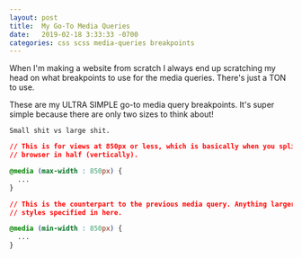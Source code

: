 ```yaml
---
layout: post
title:  My Go-To Media Queries
date:   2019-02-18 3:33:33 -0700
categories: css scss media-queries breakpoints
---
```


When I'm making a website from scratch I always end up scratching my head on what breakpoints to use for the media queries. There's just a TON to use.

These are my ULTRA SIMPLE go-to media query breakpoints. It's super simple because there are only two sizes to think about!

`Small shit vs large shit.`

```css
// This is for views at 850px or less, which is basically when you split your 13"
// browser in half (vertically).

@media (max-width : 850px) {
  ...
}

// This is the counterpart to the previous media query. Anything larger will use
// styles specified in here.

@media (min-width : 850px) {
  ...
}
```
